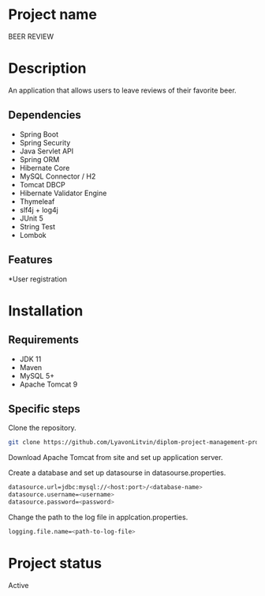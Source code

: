 # Project name

BEER REVIEW

# Description

An application that allows users to leave reviews of their favorite beer.

## Dependencies

* Spring Boot
* Spring Security
* Java Servlet API
* Spring ORM
* Hibernate Core
* MySQL Connector / H2
* Tomcat DBCP
* Hibernate Validator Engine
* Thymeleaf
* slf4j + log4j
* JUnit 5
* String Test
* Lombok

## Features

*User registration

# Installation

## Requirements

* JDK 11
* Maven
* MySQL 5+
* Apache Tomcat 9

## Specific steps
Clone the repository.

```bash
git clone https://github.com/LyavonLitvin/diplom-project-management-program-c51.git
```

Download Apache Tomcat from site and set up application server.

Create a database and set up datasourse in datasourse.properties.


```bash
datasource.url=jdbc:mysql://<host:port>/<database-name>
datasource.username=<username>
datasource.password=<password>
```

Change the path to the log file in applcation.properties.

```bash
logging.file.name=<path-to-log-file>
```

# Project status

Active
